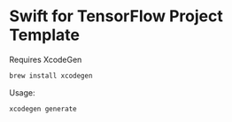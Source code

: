 # Swift for TensorFlow Project Template
Requires XcodeGen
```sh
brew install xcodegen
```
Usage:
```sh
xcodegen generate
```
